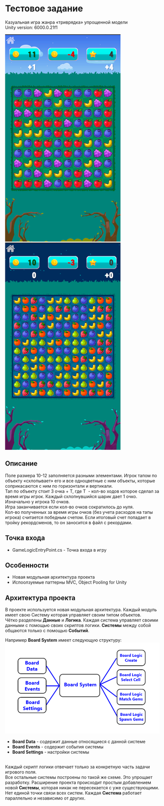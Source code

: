 # Тестовое задание

Казуальная игра жанра «триврядка» упрощенной модели<br>
Unity version: 6000.0.21f1

![Gameplay](https://github.com/SergeyMorozov/Match-3/blob/main/Assets/_Game%20UI/-%20%20Sprites/Screens/Screenshot_1.png)
![Gameplay](https://github.com/SergeyMorozov/Match-3/blob/main/Assets/_Game%20UI/-%20%20Sprites/Screens/Screenshot_2.png)

## Описание
Поле размера 10-12 заполняется разными элементами. Игрок тапом по объекту «схлопывает» его и все одноцветные с ним объекты, которые соприкасаются с ним по горизонтали и вертикали.<br>
Тап по объекту стоит 3 очка + T, где Т  - кол-во ходов которое сделал за время игры игрок. Каждый схлопнувшийся шарик дает 1 очко.<br>
Изначально у игрока 10 очков.<br>
Игра заканчивается если кол-во очков сократилось до нуля.<br>
Кол-во полученных за время игры очков (без учета расходов на тапы игрока) считается победным счетом. Если итоговый счет попадает в тройку рекордсменов, то он заносится в файл с рекордами.

## Точка входа
* GameLogicEntryPoint.cs - Точка входа в игру

## Особенности
* Новая модульная архитектура проекта
* Испоолзуемые паттерны MVC, Object Pooling for Unity

## Архитектура проекта
В проекте используется новая модульная архитектура. Каждый модуль имеет свою Систему которая управляет своим типом объектов.<br>
Чётко разделены <b>Данные</b> и <b>Логика</b>. Каждая система управляет своими данными с помощью своих скриптов логики. <b>Системы</b> между собой общаются только с помощью <b>Событий</b>.<br>
 
Например <b>Board System</b> имеет следующую структуру:
![Project](https://github.com/SergeyMorozov/Match-3/blob/main/Assets/_Game%20UI/-%20%20Sprites/Screens/Screenshot_3.png)
* <b>Board Data</b> - содержит данные относящиеся с данной системе
* <b>Board Events</b> - содержит события системы
* <b>Board Settings</b> - настройки системы
<br>
Каждый скрипт логики отвечает только за конкретную часть задачи игрового поля.<br>
Все остальные системы построены по такой же схеме. Это упрощает разработку. Расширение проекта происходит простым добавлением новой <b>Системы</b>, которая никак не пересекается с уже существующими.<br>
Нет единой точки связи всех систем. Каждая <b>Система</b> работает параллельно и независимо от других.
